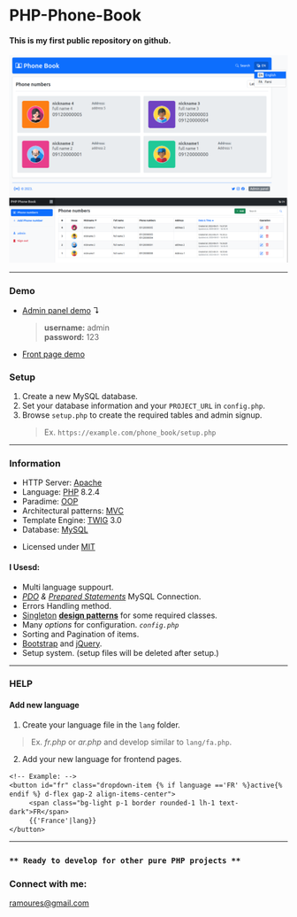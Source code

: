 # PHP-Phone-Book
#### This is my first public repository on github. 

[<img src="screenshot.png">](https://awaweb.ir/projects/free/php_phone_book)
[<img src="screenshot2.png">](https://awaweb.ir/projects/free/php_phone_book/admin)

___
### Demo
+ [Admin panel demo](https://awaweb.ir/projects/free/php_phone_book/admin) &#8628;
     > **username:** admin<br> 
     > **password:** 123  
+ [Front page demo](https://awaweb.ir/projects/free/php_phone_book)

### Setup

1. Create a new MySQL database.
2. Set your database information and your `PROJECT_URL` in `config.php`.
3. Browse `setup.php` to create the required tables and admin signup.
   > Ex. `https://example.com/phone_book/setup.php`

___
### Information
+ HTTP Server: [Apache](https://httpd.apache.org/) 
+ Language: [PHP](https://www.php.net/) 8.2.4
+ Paradime: [OOP](https://en.wikipedia.org/wiki/Object-oriented_programming)
+ Architectural patterns: [MVC](https://en.wikipedia.org/wiki/Model%E2%80%93view%E2%80%93controller)
+ Template Engine: [TWIG](https://twig.symfony.com/) 3.0
+ Database: [MySQL](https://www.mysql.com/)
* Licensed under [MIT](https://github.com/ramoures/PHP-Phone-Book/blob/main/LICENSE)

#### I Usesd:
+ Multi language suppourt.
+  *[PDO](https://www.php.net/manual/en/book.pdo.php) & [Prepared Statements](https://www.php.net/manual/en/mysqli.quickstart.prepared-statements.php)* MySQL Connection.
+ Errors Handling method.
+ [Singleton](https://en.wikipedia.org/wiki/Singleton_pattern) [**design patterns**](https://en.wikipedia.org/wiki/Design_Patterns) for some required classes.
+ Many *options* for configuration. *`config.php`*
+ Sorting and Pagination of items.
+ [Bootstrap](https://getbootstrap.com/) and [jQuery](https://jquery.com/).
+ Setup system. (setup files will be deleted after setup.)
___
### HELP
#### Add new language
1. Create your language file in the `lang` folder.
>Ex. *fr.php* or *ar.php* and develop similar to `lang/fa.php`.
2. Add your new language for frontend pages.<br>
```
<!-- Example: -->
<button id="fr" class="dropdown-item {% if language =='FR' %}active{% endif %} d-flex gap-2 align-items-center">
     <span class="bg-light p-1 border rounded-1 lh-1 text-dark">FR</span>
     {{'France'|lang}}
</button>
```
____

### ``** Ready to develop for other pure PHP projects **``



### Connect with me:
ramoures@gmail.com
